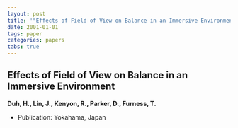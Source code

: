 ```yaml
---
layout: post
title: '"Effects of Field of View on Balance in an Immersive Environment"'
date: 2001-01-01
tags: paper
categories: papers
tabs: true
---
```


## Effects of Field of View on Balance in an Immersive Environment
**Duh, H., Lin, J., Kenyon, R., Parker, D., Furness, T.**
- Publication: Yokahama, Japan
